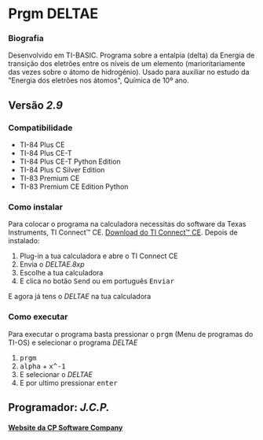 <!-- README.md Versão 1.0 -->
<h1>Prgm DELTAE</h1>

<h3>Biografia</h3>

<p>Desenvolvido em TI-BASIC. Programa sobre a entalpia (delta) da Energia de transição dos eletrões entre os níveis de um elemento (marioritariamente das vezes sobre o átomo de hidrogénio). Usado para auxiliar no estudo da "Energia dos eletrões nos átomos", Química de 10º ano.</p>

<h2>Versão <em><strong>2.9</strong></em></h2>

<h3>Compatibilidade</h3>

<ul>
 <li>TI-84 Plus CE</li>
 <li>TI-84 Plus CE-T</li>
 <li>TI-84 Plus CE-T Python Edition</li>
 <li>TI-84 Plus C Silver Edition</li>
 <li>TI-83 Premium CE</li>
 <li>TI-83 Premium CE Edition Python</li>
</ul>

<h3>Como instalar</h3>

<p>Para colocar o programa na calculadora necessitas do software da Texas Instruments, TI Connect™ CE. <a href="https://education.ti.com/pt/produtos/computer-software/ti-connect-ce-sw"> Download do TI Connect™ CE</a>. Depois de instalado:
<ol>
     <li>Plug-in a tua calculadora e abre o TI Connect CE</li>
     <li>Envia o <em>DELTAE.8xp</em></li>
     <li>Escolhe a tua calculadora</li>
     <li>E clica no botão <kbd>Send</kbd> ou em português <kbd>Enviar</kbd></li>
</ol>

<p> E agora já tens o <em>DELTAE</em> na tua calculadora</p>

<h3>Como executar</h3>

<p> Para executar o programa basta pressionar o <kbd>prgm</kbd> (Menu de programas do TI-OS) e selecionar o programa <em>DELTAE</em></p>

<ol>
     <li><kbd>prgm</kbd></li>
     <li><kbd>alpha</kbd> + <kbd>x^-1</kbd></li>
     <li>E selecionar o <em>DELTAE</em></li>
     <li>E por ultimo pressionar <kbd>enter</kbd></li>
</ol>

<h2>Programador: <strong><em>J.C.P.</em></strong></h2>

<h4><a href="http://cpsoftwarecompany.epizy.com">Website da CP Software Company</a></h4>
